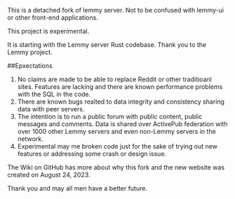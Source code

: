 This is a detached fork of lemmy server. Not to be confused with lemmy-ui or other front-end applications.

This project is experimental.

It is starting with the Lemmy server Rust codebase. Thank you to the Lemmy project.

##Epxectations

1. No claims are made to be able to replace Reddit or other traditioanl sites. Features are lacking and there are known performance problems with the SQL in the code.
2. There are known bugs realted to data integrity and consistency sharing data with peer servers.
3. The intention is to run a public forum with public content, public messages and comments. Data is shared over ActivePub federation with over 1000 other Lemmy servers and even non-Lemmy servers in the network.
4. Experimental may me broken code just for the sake of trying out new features or addressing some crash or design issue.

The Wiki on GitHub has more about why this fork and the new website was created on August 24, 2023.

Thank you and may all men have a better future.
